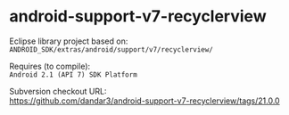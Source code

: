 android-support-v7-recyclerview
===============================

Eclipse library project based on:
`ANDROID_SDK/extras/android/support/v7/recyclerview/`

Requires (to compile):<br/>
`Android 2.1 (API 7) SDK Platform`

Subversion checkout URL:<br/>
https://github.com/dandar3/android-support-v7-recyclerview/tags/21.0.0
